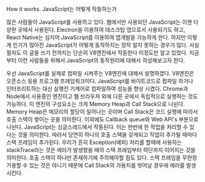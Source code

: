 How it works. JavaScript는 어떻게 작동하는가

많은 사람들이 JavaScript를 사용하고 있다. 웹에서만 사용되던 JavaScript는 이젠 다양한 곳에서 사용된다. Electron을 이용하여 데스크탑 앱으로서 사용되기도 하고, React Native는 심지어 JavaScript를 이용하여 앱개발을 가능하게 한다. 하지만 이렇게 인기가 많아진 JavaScript가 어떻게 동작하지는 정작 알지 못하는 경우가 많다. 사실 필자도 이 글을 쓰기 전까지는 단순히 V8엔진에서 작동한다 이정도만 알고 있었다. 지금부터 이런 사람들을 위해서 JavaScript의 동작원리에 대해서 작성해보고자 한다.

우선 JavaScript를 실제로 컴파일 시켜주는 V8엔진에 대해서 설명하겠다. V8엔진은 오픈소스 응용 프로그램 프레임워크이다. JavaScript를 바이트코드로 컴파일 하거나 인터프리트하는 대신 실행전 기계어로 컴파일하여 성능을 향상 시켰다. Chrome과 Node에서 사용중인 엔진이고 웹 브라우저 외에 다른 곳에서 독립적으로 실행하는 것도 가능하다. 이 엔진의 구성요소는 크게 Memory Heap과 Call Stack으로 나뉜다. Memory Heap은 메모리의 할당이 일어나는 곳이며 Call Stack은 코드 실행에 따라서 호출 스택이 쌓이는 곳을 의미한다. 이외에도  Callback queue와 Web API's 부분으로 나뉜다. JavaScript는 싱글스레드에서 작동된다. 이는 한번에 한 작업을 처리할 수 있다는 것을 의미한다. 따라서 당연히 하나의 호출 스택을 갖게되고 작업이 추가될 때마다 스택 프레임이 추가된다. 우리가 흔히 Exception(예외) 처리를 할때에 사용하는 stackTrace라는 것은 에러가 발생했을 때의 스택 프레임부터 하단까지 이어지는 것을 의미한다. 호출 스택이 하나만 존재하기에 주의해야할 점도 있다. 스택 프레임을 무한정 가용할 수 있는 것은 아니기 때문에 Call Stack의 가용치를 벗어날 경우에 에러를 발생시킨다.